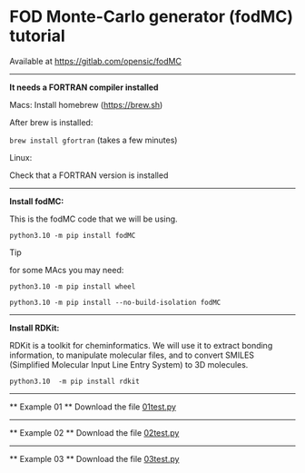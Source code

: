 # FOD Monte-Carlo generator (fodMC) tutorial



Available at
https://gitlab.com/opensic/fodMC


***

**It needs a FORTRAN compiler installed**

Macs: Install homebrew (https://brew.sh) 

After brew is installed:

`brew install gfortran` (takes a few minutes)

Linux:

Check that a FORTRAN version is installed

***

**Install fodMC:**

This is the fodMC code that we will be using.

`python3.10 -m pip install fodMC`

> [!TIP]
> for some MAcs you may need:
> 
> `python3.10 -m pip install wheel`
> 
> `python3.10 -m pip install --no-build-isolation fodMC`


***

**Install RDKit:**

RDKit is a toolkit for cheminformatics. We will use it to extract bonding information, to manipulate molecular files, and to convert SMILES (Simplified Molecular Input Line Entry System)
to 3D molecules. 


`python3.10  -m pip install rdkit`


<!--- ***

<> **Install atomic simulation environment (ASE) package:**

ASE is a library for atomistic modeling and simulation. We will use it 

`python3.10 -m pip install ase`
-->



***

** Example 01 **
Download the file [01test.py](/01test.py)


***

** Example 02 **
Download the file [02test.py](/02test.py)



***

** Example 03 **
Download the file [03test.py](/03test.py)





